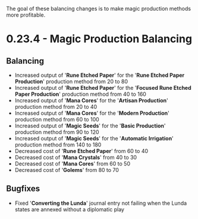 The goal of these balancing changes is to make magic production methods more profitable.
# 0.23.4 - Magic Production Balancing
## Balancing
- Increased output of '**Rune Etched Paper**' for the '**Rune Etched Paper Production**' production method from 20 to 80
- Increased output of '**Rune Etched Paper**' for the '**Focused Rune Etched Paper Production**' production method from 40 to 160
- Increased output of '**Mana Cores**' for the '**Artisan Production**' production method from 20 to 40
- Increased output of '**Mana Cores**' for the '**Modern Production**' production method from 60 to 100
- Increased output of '**Magic Seeds**' for the '**Basic Production**' production method from 90 to 120
- Increased output of '**Magic Seeds**' for the '**Automatic Irrigation**' production method from 140 to 180
- Decreased cost of '**Rune Etched Paper**' from 60 to 40
- Decreased cost of '**Mana Crystals**' from 40 to 30
- Decreased cost of '**Mana Cores**' from 60 to 50
- Decreased cost of '**Golems**' from 80 to 70
## Bugfixes
- Fixed '**Converting the Lunda**' journal entry not failing when the Lunda states are annexed without a diplomatic play